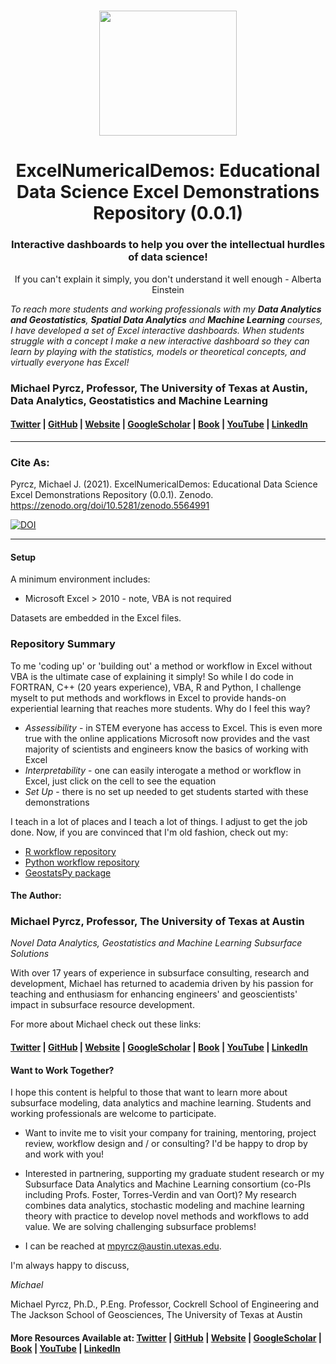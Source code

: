 <h1 align="center"<p>
    <img src="https://github.com/GeostatsGuy/GeostatsPy/blob/master/TCG_color_logo.png" width="220" height="200" />
</p></h1>

<h1 align="center">ExcelNumericalDemos: Educational Data Science Excel Demonstrations Repository (0.0.1)</h1>

<h3 align="center">Interactive dashboards to help you over the intellectual hurdles of data science!</h3>

<p align="center">
If you can't explain it simply, you don't understand it well enough - Alberta Einstein
</p>

*To reach more students and working professionals with my **Data Analytics and Geostatistics**, **Spatial Data Analytics** and **Machine Learning** courses, I have developed a set of Excel interactive dashboards. When students struggle with a concept I make a new interactive dashboard so they can learn by playing with the statistics, models or theoretical concepts, and virtually everyone has Excel!* 

### Michael Pyrcz, Professor, The University of Texas at Austin, Data Analytics, Geostatistics and Machine Learning 
#### [Twitter](https://twitter.com/geostatsguy) | [GitHub](https://github.com/GeostatsGuy) | [Website](http://michaelpyrcz.com) | [GoogleScholar](https://scholar.google.com/citations?user=QVZ20eQAAAAJ&hl=en&oi=ao) | [Book](https://www.amazon.com/Geostatistical-Reservoir-Modeling-Michael-Pyrcz/dp/0199731446) | [YouTube](https://www.youtube.com/channel/UCLqEr-xV-ceHdXXXrTId5ig)  | [LinkedIn](https://www.linkedin.com/in/michael-pyrcz-61a648a1)

***

### Cite As:

Pyrcz, Michael J. (2021). ExcelNumericalDemos: Educational Data Science Excel Demonstrations Repository (0.0.1). Zenodo. https://zenodo.org/doi/10.5281/zenodo.5564991

[![DOI](https://zenodo.org/badge/103857468.svg)](https://zenodo.org/doi/10.5281/zenodo.5564990)

***

#### Setup

A minimum environment includes:

* Microsoft Excel > 2010 - note, VBA is not required

Datasets are embedded in the Excel files.

### Repository Summary



To me 'coding up' or 'building out' a method or workflow in Excel without VBA is the ultimate case of explaining it simply! So while I do code in FORTRAN, C++ (20 years experience), VBA, R and Python, I challenge myselt to put methods and workflows in Excel to provide hands-on experiential learning that reaches more students. Why do I feel this way?

* _Assessibility_ - in STEM everyone has access to Excel. This is even more true with the online applications Microsoft now provides and the vast majority of scientists and engineers know the basics of working with Excel
* _Interpretability_ - one can easily interogate a method or workflow in Excel, just click on the cell to see the equation
* _Set Up_ - there is no set up needed to get students started with these demonstrations

I teach in a lot of places and I teach a lot of things. I adjust to get the job done.  Now, if you are convinced that I'm old fashion, check out my:

*  [R workflow repository](https://github.com/GeostatsGuy/geostatsr)
*  [Python workflow repository](https://github.com/GeostatsGuy/PythonNumericalDemos)
*  [GeostatsPy package](https://github.com/GeostatsGuy/GeostatsPy)

#### The Author:

### Michael Pyrcz, Professor, The University of Texas at Austin 
*Novel Data Analytics, Geostatistics and Machine Learning Subsurface Solutions*

With over 17 years of experience in subsurface consulting, research and development, Michael has returned to academia driven by his passion for teaching and enthusiasm for enhancing engineers' and geoscientists' impact in subsurface resource development. 

For more about Michael check out these links:

#### [Twitter](https://twitter.com/geostatsguy) | [GitHub](https://github.com/GeostatsGuy) | [Website](http://michaelpyrcz.com) | [GoogleScholar](https://scholar.google.com/citations?user=QVZ20eQAAAAJ&hl=en&oi=ao) | [Book](https://www.amazon.com/Geostatistical-Reservoir-Modeling-Michael-Pyrcz/dp/0199731446) | [YouTube](https://www.youtube.com/channel/UCLqEr-xV-ceHdXXXrTId5ig)  | [LinkedIn](https://www.linkedin.com/in/michael-pyrcz-61a648a1)

#### Want to Work Together?

I hope this content is helpful to those that want to learn more about subsurface modeling, data analytics and machine learning. Students and working professionals are welcome to participate.

* Want to invite me to visit your company for training, mentoring, project review, workflow design and / or consulting? I'd be happy to drop by and work with you! 

* Interested in partnering, supporting my graduate student research or my Subsurface Data Analytics and Machine Learning consortium (co-PIs including Profs. Foster, Torres-Verdin and van Oort)? My research combines data analytics, stochastic modeling and machine learning theory with practice to develop novel methods and workflows to add value. We are solving challenging subsurface problems!

* I can be reached at mpyrcz@austin.utexas.edu.

I'm always happy to discuss,

*Michael*

Michael Pyrcz, Ph.D., P.Eng. Professor, Cockrell School of Engineering and The Jackson School of Geosciences, The University of Texas at Austin

#### More Resources Available at: [Twitter](https://twitter.com/geostatsguy) | [GitHub](https://github.com/GeostatsGuy) | [Website](http://michaelpyrcz.com) | [GoogleScholar](https://scholar.google.com/citations?user=QVZ20eQAAAAJ&hl=en&oi=ao) | [Book](https://www.amazon.com/Geostatistical-Reservoir-Modeling-Michael-Pyrcz/dp/0199731446) | [YouTube](https://www.youtube.com/channel/UCLqEr-xV-ceHdXXXrTId5ig)  | [LinkedIn](https://www.linkedin.com/in/michael-pyrcz-61a648a1)
